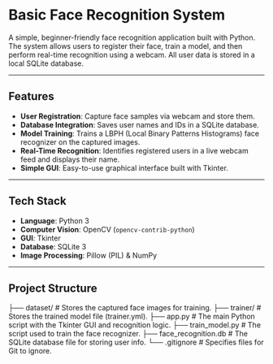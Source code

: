 # Basic Face Recognition System

A simple, beginner-friendly face recognition application built with Python. The system allows users to register their face, train a model, and then perform real-time recognition using a webcam. All user data is stored in a local SQLite database.

---

## Features

-   **User Registration**: Capture face samples via webcam and store them.
-   **Database Integration**: Saves user names and IDs in a SQLite database.
-   **Model Training**: Trains a LBPH (Local Binary Patterns Histograms) face recognizer on the captured images.
-   **Real-Time Recognition**: Identifies registered users in a live webcam feed and displays their name.
-   **Simple GUI**: Easy-to-use graphical interface built with Tkinter.

---

## Tech Stack

-   **Language**: Python 3
-   **Computer Vision**: OpenCV (`opencv-contrib-python`)
-   **GUI**: Tkinter
-   **Database**: SQLite 3
-   **Image Processing**: Pillow (PIL) & NumPy

---
## Project Structure
├── dataset/              # Stores the captured face images for training.
├── trainer/              # Stores the trained model file (trainer.yml).
├── app.py                # The main Python script with the Tkinter GUI and recognition logic.
├── train_model.py        # The script used to train the face recognizer.
├── face_recognition.db   # The SQLite database file for storing user info.
└── .gitignore            # Specifies files for Git to ignore.
